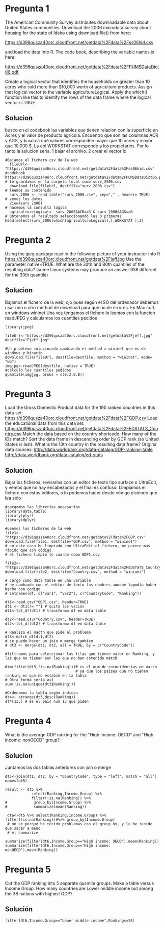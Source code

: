 # Pregunta 1
The American Community Survey distributes downloadable data about United States communities.
Download the 2006 microdata survey about housing for the state of Idaho using download.file() from here:

<https://d396qusza40orc.cloudfront.net/getdata%2Fdata%2Fss06hid.csv>

and load the data into R. The code book, describing the variable names is here:

<https://d396qusza40orc.cloudfront.net/getdata%2Fdata%2FPUMSDataDict06.pdf>

Create a logical vector that identifies the households on greater than 10 acres who sold more than $10,000 worth of agriculture products.
Assign that logical vector to the variable agricultureLogical.
Apply the which() function like this to identify the rows of the data frame where the logical vector is TRUE.

## Solucion
busco en el codebook las variables que tienen relacion con la superficie en Acres y el valor de producto agricola.
Encuentro que son las columnas  ACR y AGS, y busco a qué valores corresponden mayor que 10 acres y mayor que 10,000 $.
La col WORKSTAT corresponde a los propietarios.
Por lo tanto la solucion sería. 1 bajar el archivo, 2 crear el vector lo

```{r}
#Bajamos el fichero csv de la web
  fileUrl<-"https://d396qusza40orc.cloudfront.net/getdata%2Fdata%2Fss06hid.csv"
#codebook https://d396qusza40orc.cloudfront.net/getdata%2Fdata%2FPUMSDataDict06.pdf 
# lo guardamos en la carpeta local como surv_2006.csv
  download.file(fileUrl, destfile="surv_2006.csv")
# leemos su contenido
  surv_2006 <- read.table("surv_2006.csv", sep="," , header= TRUE)
# vemos los datos
  View(surv_2006)
# hacemos la consulta lógica
  agricultureLogical<- surv_2006$ACR==3 & surv_2006$AGS==6
# Obtenemos el resultado seleccionando las 3 primeras 
head(select(surv_2006[which(agricultureLogical),],WORKSTAT ),3)

```

# Pregunta 2
Using the jpeg package read in the following picture of your instructor into R
<https://d396qusza40orc.cloudfront.net/getdata%2Fjeff.jpg>
Use the parameter native=TRUE. What are the 30th and 80th quantiles of the resulting data? 
(some Linux systems may produce an answer 638 different for the 30th quantile)

## Solucion
Bajamos el fichero de la web, ojo pues según el SO del ordenador debemos usar uno u otro method de download para que no de errores.
En Mac curl, en windows wininet
Una vez tengamos el fichero lo leemos con la funcion readJPEG y calculamos los cuantiles pedidos

```{r}
library(jpeg)

fileUrl<-"https://d396qusza40orc.cloudfront.net/getdata%2Fjeff.jpg"
destfile="Fjeff.jpg"

#Un problema solucionado cambiando el method a wininet que es de windows y binario
download.file(fileUrl, destfile=destfile, method = "wininet", mode= "wb")
imgjpg<-readJPEG(destfile, native = TRUE)
#calculo los cuantiles pedidos
quantile(imgjpg, probs = c(0.3,0.8))

```


# Pregunta 3
Load the Gross Domestic Product data for the 190 ranked countries in this data set:
<https://d396qusza40orc.cloudfront.net/getdata%2Fdata%2FGDP.csv>
Load the educational data from this data set:
<https://d396qusza40orc.cloudfront.net/getdata%2Fdata%2FEDSTATS_Country.csv>
Match the data based on the country shortcode. How many of the IDs match? 
Sort the data frame in descending order by GDP rank (so United States is last). 
What is the 13th country in the resulting data frame?
Original data sources:
<http://data.worldbank.org/data-catalog/GDP-ranking-table>
<http://data.worldbank.org/data-catalog/ed-stats>

## Solucion
Bajar los ficheros, revisarlos con un editor de texto tipo surface o UltraEdit, y vemos que no hay encabezados y el final es confuso.
Limpiamos el fichero con estos editores, o lo podemos hacer desde código diciendo que lea solo 
```{r}
#cargamos las librerías necesarias
library(data.table)
library(plyr)
library(dplyr)

#Leemos los ficheros de la web
file1<-"https://d396qusza40orc.cloudfront.net/getdata%2Fdata%2FGDP.csv"
download.file(file1, destfile="GDP.csv", method = "wininet")
# en este caso he limpiado con UltraEdit el fichero, me parece más rápido que con código
# el fichero limpio lo cuardo como GDP1.csv

file2<-"https://d396qusza40orc.cloudfront.net/getdata%2Fdata%2FEDSTATS_Country.csv"
download.file(file2, destfile="Country.csv", method = "wininet")

# cargo como data table en una variable
# he cambiado con el editor de texto los nombres aunque lopodía haber hecho con codigo
# setnames(df, c("var1", "var2"), c("CountryCode", "Ranking"))

dt1<-read.csv("GDP1.csv", header=TRUE) 
dt1 <- dt1[!= ""] # quito los vacios
dt1<-tbl_df(dt1) # transformo df en data table

dt2<-read.csv("Country.csv", header=TRUE) 
dt2<-tbl_df(dt2) # transformo df en data table

# Realizo el macth que pide el problema
dt3<-match_df(dt1,dt2)
# se puede hacer un join o merge tambien 
# dt3 <- merge(dt1, dt2, all = TRUE, by = c("CountryCode"))

#filtramos para seleccionar las filas que tienen valor en Ranking, y las que no tienen son las que no han obtenido match

dim(filter(dt3,!is.na(Ranking)))# es el num de coincidencias en match
                                # ya que los paises que no tienen ranking es que no estaban en la tabla
# Otra forma sería así
sum(!is.na(unique(dt3$Ranking)))

#Ordenamos la tabla según indican
dt4<- arrange(dt3,desc(Ranking))
dt4[13,] # es el pais num 13 que piden

```

# Pregunta 4
What is the average GDP ranking for the "High income: OECD" and "High income: nonOECD" group? 

## Solucion
Juntamos las dos tablas anteriores con join o merge
```{r}
dt5<-join(dt1, dt2, by = "CountryCode", type = "left", match = "all")
names(dt5)

result <- dt5 %>% 
            select(Ranking,Income.Group) %>%
            filter(!is.na(Ranking)) %>%
#            group_by(Income.Group) %>%
#            summarize(mean(Ranking))

 dt6<-dt5 %>% select(Ranking,Income.Group) %>% filter(!is.na(Ranking))#%>% group_by(Income.Group)
 # no sé porqué he tenido problemas con el group_by, y lo he tenido que sacar a mano
 # el summarize

summarize(filter(dt6,Income.Group=="High income: OECD"),mean(Ranking))
summarize(filter(dt6,Income.Group=="High income: nonOECD"),mean(Ranking))
```


# Pregunta 5
Cut the GDP ranking into 5 separate quantile groups. Make a table versus Income.Group. 
How many countries are Lower middle income but among the 38 nations with highest GDP?

## Solución
```{r}
filter(dt6,Income.Group=="Lower middle income",Ranking<=38)
```
